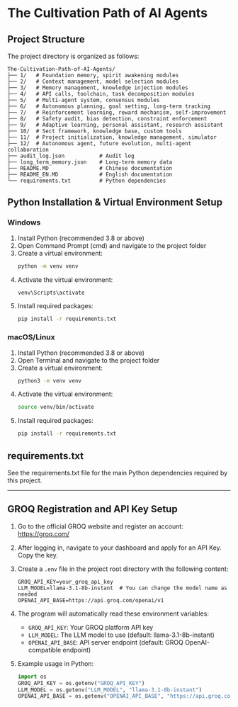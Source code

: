 
# The Cultivation Path of AI Agents

## Project Structure

The project directory is organized as follows:

```
The-Cultivation-Path-of-AI-Agents/
├── 1/   # Foundation memory, spirit awakening modules
├── 2/   # Context management, model selection modules
├── 3/   # Memory management, knowledge injection modules
├── 4/   # API calls, toolchain, task decomposition modules
├── 5/   # Multi-agent system, consensus modules
├── 6/   # Autonomous planning, goal setting, long-term tracking
├── 7/   # Reinforcement learning, reward mechanism, self-improvement
├── 8/   # Safety audit, bias detection, constraint enforcement
├── 9/   # Adaptive learning, personal assistant, research assistant
├── 10/  # Sect framework, knowledge base, custom tools
├── 11/  # Project initialization, knowledge management, simulator
├── 12/  # Autonomous agent, future evolution, multi-agent collaboration
├── audit_log.json           # Audit log
├── long_term_memory.json    # Long-term memory data
├── README.MD                # Chinese documentation
├── README_EN.MD             # English documentation
└── requirements.txt         # Python dependencies
```

## Python Installation & Virtual Environment Setup

### Windows
1. Install Python (recommended 3.8 or above)
2. Open Command Prompt (cmd) and navigate to the project folder
3. Create a virtual environment:
   ```cmd
   python -m venv venv
   ```
4. Activate the virtual environment:
   ```cmd
   venv\Scripts\activate
   ```
5. Install required packages:
   ```cmd
   pip install -r requirements.txt
   ```

### macOS/Linux
1. Install Python (recommended 3.8 or above)
2. Open Terminal and navigate to the project folder
3. Create a virtual environment:
   ```bash
   python3 -m venv venv
   ```
4. Activate the virtual environment:
   ```bash
   source venv/bin/activate
   ```
5. Install required packages:
   ```bash
   pip install -r requirements.txt
   ```

## requirements.txt
See the requirements.txt file for the main Python dependencies required by this project.

---
## GROQ Registration and API Key Setup

1. Go to the official GROQ website and register an account: https://groq.com/
2. After logging in, navigate to your dashboard and apply for an API Key. Copy the key.
3. Create a `.env` file in the project root directory with the following content:

   ```env
   GROQ_API_KEY=your_groq_api_key
   LLM_MODEL=llama-3.1-8b-instant  # You can change the model name as needed
   OPENAI_API_BASE=https://api.groq.com/openai/v1
   ```

4. The program will automatically read these environment variables:
   - `GROQ_API_KEY`: Your GROQ platform API key
   - `LLM_MODEL`: The LLM model to use (default: llama-3.1-8b-instant)
   - `OPENAI_API_BASE`: API server endpoint (default: GROQ OpenAI-compatible endpoint)

5. Example usage in Python:
   ```python
   import os
   GROQ_API_KEY = os.getenv("GROQ_API_KEY")
   LLM_MODEL = os.getenv("LLM_MODEL", "llama-3.1-8b-instant")
   OPENAI_API_BASE = os.getenv("OPENAI_API_BASE", "https://api.groq.com/openai/v1")
   ```
